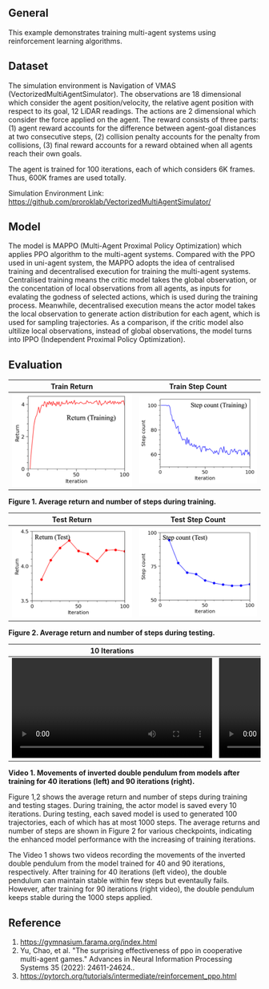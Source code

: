 ## General
This example demonstrates training multi-agent systems using reinforcement learning algorithms. 

## Dataset
The simulation environment is Navigation of VMAS (VectorizedMultiAgentSimulator). The observations are 18 dimensional which consider the agent position/velocity, the relative agent position with respect to its goal, 12 LiDAR readings. The actions are 2 dimensional which consider the force applied on the agent. The reward consists of three parts: (1) agent reward accounts for the difference between agent-goal distances at two consecutive steps, (2) collision penalty accounts for the penalty from collisions, (3) final reward accounts for a reward obtained when all agents reach their own goals. 

The agent is trained for 100 iterations, each of which considers 6K frames. Thus, 600K frames are used totally.

Simulation Environment Link: https://github.com/proroklab/VectorizedMultiAgentSimulator/

## Model
The model is MAPPO (Multi-Agent Proximal Policy Optimization) which applies PPO algorithm to the multi-agent systems. Compared with the PPO used in uni-agent system, the MAPPO adopts the idea of centralised training and decentralised execution for training the multi-agent systems. Centralised training means the critic model takes the global observation, or the concentation of local observations from all agents, as inputs for evalating the godness of selected actions, which is used during the training process. Meanwhile, decentralised execution means the actor model takes the local observation to generate action distribution for each agent, which is used for sampling trajectories. As a comparison, if the critic model also ultilize local observations, instead of global observations, the model turns into IPPO (Independent Proximal Policy Optimization). 

## Evaluation
| Train Return | Train Step Count |
|---|---|
| <img src="figures/train_return.png" /> | <img src="figures/train_step_count.png" /> |

**Figure 1. Average return and number of steps during training.**

| Test Return | Test Step Count |
|---|---|
| <img src="figures/test_return.png" /> | <img src="figures/test_step_count.png" /> |

**Figure 2. Average return and number of steps during testing.**

| 10 Iterations | 80 Iterations |
|---|---|
|<video src="https://github.com/user-attachments/assets/53156727-d4d4-477c-99cd-f6be7400372e" height="200"></video> | <video src="https://github.com/user-attachments/assets/7f70c71f-e12a-43f2-b536-6cd3ab96dbc2" height="200"></video> |

**Video 1. Movements of inverted double pendulum from models after training for 40 iterations (left) and 90 iterations (right).**

Figure 1,2 shows the average return and number of steps during training and testing stages. During training, the actor model is saved every 10 iterations. During testing, each saved model is used to generated 100 trajectories, each of which has at most 1000 steps. The average returns and number of steps are shown in Figure 2 for various checkpoints, indicating the enhanced model performance with the increasing of training iterations. 

The Video 1 shows two videos recording the movements of the inverted double pendulum from the model trained for 40 and 90 iterations, respectively. After training for 40 iterations (left video), the double pendulum can maintain stable within few steps but eventaully fails. However, after training for 90 iterations (right video), the double pendulum keeps stable during the 1000 steps applied.

## Reference
1. https://gymnasium.farama.org/index.html
2. Yu, Chao, et al. "The surprising effectiveness of ppo in cooperative multi-agent games." Advances in Neural Information Processing Systems 35 (2022): 24611-24624..
3. https://pytorch.org/tutorials/intermediate/reinforcement_ppo.html
